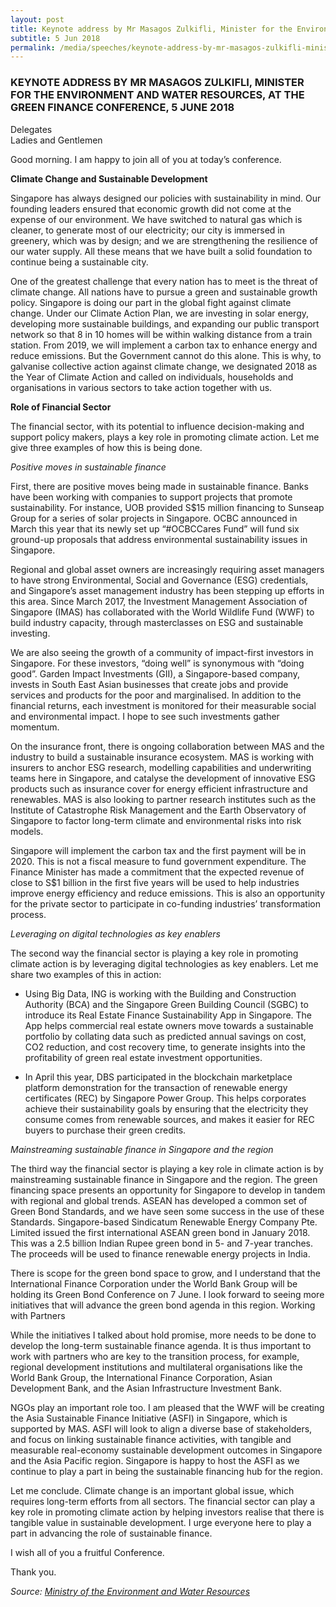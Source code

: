 ```yaml
---
layout: post
title: Keynote address by Mr Masagos Zulkifli, Minister for the Environment and Water Resources, at the Green Finance Conference, 5 June 2018
subtitle: 5 Jun 2018
permalink: /media/speeches/keynote-address-by-mr-masagos-zulkifli-minister-for-the-environment-and-water-resources-at-the-green-finance-conference-5-june-2018
---
```


### KEYNOTE ADDRESS BY MR MASAGOS ZULKIFLI, MINISTER FOR THE ENVIRONMENT AND WATER RESOURCES, AT THE GREEN FINANCE CONFERENCE, 5 JUNE 2018

Delegates  
Ladies and Gentlemen

Good morning. I am happy to join all of you at today’s conference.

**Climate Change and Sustainable Development**

Singapore has always designed our policies with sustainability in mind. Our founding leaders ensured that economic growth did not come at the expense of our environment. We have switched to natural gas which is cleaner, to generate most of our electricity; our city is immersed in greenery, which was by design; and we are strengthening the resilience of our water supply. All these means that we have built a solid foundation to continue being a sustainable city.

One of the greatest challenge that every nation has to meet is the threat of climate change. All nations have to pursue a green and sustainable growth policy. Singapore is doing our part in the global fight against climate change. Under our Climate Action Plan, we are investing in solar energy, developing more sustainable buildings, and expanding our public transport network so that 8 in 10 homes will be within walking distance from a train station. From 2019, we will implement a carbon tax to enhance energy and reduce emissions. But the Government cannot do this alone. This is why, to galvanise collective action against climate change, we designated 2018 as the Year of Climate Action and called on individuals, households and organisations in various sectors to take action together with us.

**Role of Financial Sector**

The financial sector, with its potential to influence decision-making and support policy makers, plays a key role in promoting climate action. Let me give three examples of how this is being done.

*Positive moves in sustainable finance*

First, there are positive moves being made in sustainable finance. Banks have been working with companies to support projects that promote sustainability. For instance, UOB provided S$15 million financing to Sunseap Group for a series of solar projects in Singapore. OCBC announced in March this year that its newly set up “#OCBCCares Fund” will fund six ground-up proposals that address environmental sustainability issues in Singapore.

Regional and global asset owners are increasingly requiring asset managers to have strong Environmental, Social and Governance (ESG) credentials, and Singapore’s asset management industry has been stepping up efforts in this area. Since March 2017, the Investment Management Association of Singapore (IMAS) has collaborated with the World Wildlife Fund (WWF) to build industry capacity, through masterclasses on ESG and sustainable investing.

We are also seeing the growth of a community of impact-first investors in Singapore. For these investors, “doing well” is synonymous with “doing good”. Garden Impact Investments (GII), a Singapore-based company, invests in South East Asian businesses that create jobs and provide services and products for the poor and marginalised. In addition to the financial returns, each investment is monitored for their measurable social and environmental impact. I hope to see such investments gather momentum.

On the insurance front, there is ongoing collaboration between MAS and the industry to build a sustainable insurance ecosystem. MAS is working with insurers to anchor ESG research, modelling capabilities and underwriting teams here in Singapore, and catalyse the development of innovative ESG products such as insurance cover for energy efficient infrastructure and renewables. MAS is also looking to partner research institutes such as the Institute of Catastrophe Risk Management and the Earth Observatory of Singapore to factor long-term climate and environmental risks into risk models.

Singapore will implement the carbon tax and the first payment will be in 2020. This is not a fiscal measure to fund government expenditure. The Finance Minister has made a commitment that the expected revenue of close to S$1 billion in the first five years will be used to help industries improve energy efficiency and reduce emissions. This is also an opportunity for the private sector to participate in co-funding industries’ transformation process.

*Leveraging on digital technologies as key enablers*

The second way the financial sector is playing a key role in promoting climate action is by leveraging digital technologies as key enablers. Let me share two examples of this in action:

* Using Big Data, ING is working with the Building and Construction Authority (BCA) and the Singapore Green Building Council (SGBC) to introduce its Real Estate Finance Sustainability App in Singapore. The App helps commercial real estate owners move towards a sustainable portfolio by collating data such as predicted annual savings on cost, CO2 reduction, and cost recovery time, to generate insights into the profitability of green real estate investment opportunities. 

* In April this year, DBS participated in the blockchain marketplace platform demonstration for the transaction of renewable energy certificates (REC) by Singapore Power Group. This helps corporates achieve their sustainability goals by ensuring that the electricity they consume comes from renewable sources, and makes it easier for REC buyers to purchase their green credits.

*Mainstreaming sustainable finance in Singapore and the region*

The third way the financial sector is playing a key role in climate action is by mainstreaming sustainable finance in Singapore and the region. The green financing space presents an opportunity for Singapore to develop in tandem with regional and global trends. ASEAN has developed a common set of Green Bond Standards, and we have seen some success in the use of these Standards. Singapore-based Sindicatum Renewable Energy Company Pte. Limited issued the first international ASEAN green bond in January 2018. This was a 2.5 billion Indian Rupee green bond in 5- and 7-year tranches. The proceeds will be used to finance renewable energy projects in India.

There is scope for the green bond space to grow, and I understand that the International Finance Corporation under the World Bank Group will be holding its Green Bond Conference on 7 June. I look forward to seeing more initiatives that will advance the green bond agenda in this region. Working with Partners

While the initiatives I talked about hold promise, more needs to be done to develop the long-term sustainable finance agenda. It is thus important to work with partners who are key to the transition process, for example, regional development institutions and multilateral organisations like the World Bank Group, the International Finance Corporation, Asian Development Bank, and the Asian Infrastructure Investment Bank.

NGOs play an important role too. I am pleased that the WWF will be creating the Asia Sustainable Finance Initiative (ASFI) in Singapore, which is supported by MAS. ASFI will look to align a diverse base of stakeholders, and focus on linking sustainable finance activities, with tangible and measurable real-economy sustainable development outcomes in Singapore and the Asia Pacific region. Singapore is happy to host the ASFI as we continue to play a part in being the sustainable financing hub for the region.

Let me conclude. Climate change is an important global issue, which requires long-term efforts from all sectors. The financial sector can play a key role in promoting climate action by helping investors realise that there is tangible value in sustainable development. I urge everyone here to play a part in advancing the role of sustainable finance.

I wish all of you a fruitful Conference.

Thank you.


*Source: [<a href="https://www.mewr.gov.sg/" target="_blank">Ministry of the Environment and Water Resources</a>](https://www.mewr.gov.sg/)*